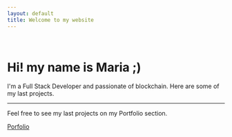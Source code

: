 ```yaml
---
layout: default
title: Welcome to my website
---
```



<div class="clearfix"></div>
<div class="row">
    <br/>
    <div class="jumbotron">
    <h1 class="display-3">Hi! my name is Maria ;)</h1>
    <p class="lead">I'm a Full Stack Developer and passionate of blockchain. Here are some of my last projects.</p>
    <hr class="my-4">
    <p>Feel free to see my last projects on my Portfolio section.</p>
    <p class="lead">
        <a class="btn btn-primary btn-lg" href="/portfolio/" role="button">Porfolio</a>
    </p>
</div>
